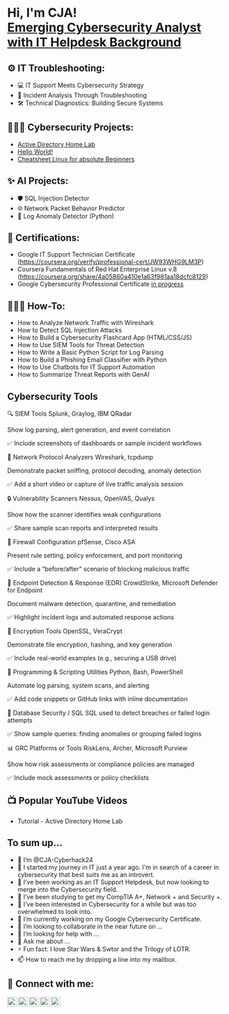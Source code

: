 <h1>Hi, I'm CJA! <br/><a href="https://github.com/CJA-Cyberhack24">Emerging Cybersecurity Analyst with IT Helpdesk Background</a></h1>

<h2> ⚙️ IT Troubleshooting:</h2>

* 💻 IT Support Meets Cybersecurity Strategy
* 🚨 Incident Analysis Through Troubleshooting
* 🛠️ Technical Diagnostics: Building Secure Systems


<h2>👩🏽‍💻 Cybersecurity Projects:</h2>

- [Active Directory Home Lab](https://www.github.com/CJA-Cyberhack24/LABURL)
- [Hello World!](https://github.com/CJA-Cyberhack24/Hello-World-)
- [Cheatsheet Linux for absolute Beginners](https://github.com/CJA-Cyberhack24/Linux-Essential-Introduction/blob/9bd983a630d554a413f4134160924462d43ab182/README.md)

<h2>✨ AI Projects:</h2>

* 🛡️ SQL Injection Detector
* 🌐 Network Packet Behavior Predictor
* 🧠 Log Anomaly Detector (Python)
  
<h2>📜 Certifications:</h2>

- Google IT Support Technician Certificate (https://coursera.org/verify/professional-cert/JW93WHG9LM3P)
- Coursera Fundamentals of Red Hat Enterprise Linux v.8 (https://coursera.org/share/4a05860a410e1a63f981aa18dcfc8129)
- Google Cybersecurity Professional Certificate [in progress](https://github.com/CJA-Cyberhack24/Google-Cybersecurity-Training-Portfolio.git)


<h2> 👩🏽‍🔧 How-To:</h2>

* How to Analyze Network Traffic with Wireshark
* How to Detect SQL Injection Attacks
* How to Build a Cybersecurity Flashcard App (HTML/CSS/JS)
* How to Use SIEM Tools for Threat Detection
* How to Write a Basic Python Script for Log Parsing
* How to Build a Phishing Email Classifier with Python
* How to Use Chatbots for IT Support Automation
* How to Summarize Threat Reports with GenAI


<h2>Cybersecurity Tools</h2>

🔍 SIEM Tools
Splunk, Graylog, IBM QRadar

Show log parsing, alert generation, and event correlation

✅ Include screenshots of dashboards or sample incident workflows

📡 Network Protocol Analyzers
Wireshark, tcpdump

Demonstrate packet sniffing, protocol decoding, anomaly detection

✅ Add a short video or capture of live traffic analysis session

🔒 Vulnerability Scanners
Nessus, OpenVAS, Qualys

Show how the scanner identifies weak configurations

✅ Share sample scan reports and interpreted results

🧱 Firewall Configuration
pfSense, Cisco ASA

Present rule setting, policy enforcement, and port monitoring

✅ Include a “before/after” scenario of blocking malicious traffic

🧠 Endpoint Detection & Response (EDR)
CrowdStrike, Microsoft Defender for Endpoint

Document malware detection, quarantine, and remediation

✅ Highlight incident logs and automated response actions

🔐 Encryption Tools
OpenSSL, VeraCrypt

Demonstrate file encryption, hashing, and key generation

✅ Include real-world examples (e.g., securing a USB drive)

🧮 Programming & Scripting Utilities
Python, Bash, PowerShell

Automate log parsing, system scans, and alerting

✅ Add code snippets or GitHub links with inline documentation

🧾 Database Security / SQL
SQL used to detect breaches or failed login attempts

✅ Show sample queries: finding anomalies or grouping failed logins

📊 GRC Platforms or Tools
RiskLens, Archer, Microsoft Purview

Show how risk assessments or compliance policies are managed

✅ Include mock assessments or policy checklists


<h2>📺 Popular YouTube Videos</h2>

* Tutorial - Active Directory Home Lab 



<h2>To sum up...</h2>

- 👋 I’m @CJA-Cyberhack24
- 🚀 I started my journey in IT just a year ago. I'm in search of a career in cybersecurity that best suits me as an introvert.
- 💞️ I’ve been working as an IT Support Helpdesk, but now looking to merge into the Cybersecurity field. 
- 🌱 I’ve been studying to get my CompTIA A+, Network + and Security +.
- 👀 I’ve been interested in Cybersecurity for a while but was too overwhelmed to look into.
- 🔭 I’m currently working on my Google Cybersecurity Certificate. 
- 👯 I’m looking to collaborate in the near future on ...
- 🤔 I’m looking for help with ...
- 💬 Ask me about ...
- ⚡ Fun fact: I love Star Wars & Swtor and the Trilogy of LOTR.
- 📫 How to reach me by dropping a line into my mailbox.

  
<h2> 🤳 Connect with me:</h2>


[<img align="left" alt="JoshMadakor | YouTube" width="22px" src="https://cdn.jsdelivr.net/npm/simple-icons@v3/icons/youtube.svg" />][youtube]
[<img align="left" alt="JoshMadakor | Twitter" width="22px" src="https://cdn.jsdelivr.net/npm/simple-icons@v3/icons/twitter.svg" />][twitter]
[<img align="left" alt="JoshMadakor | LinkedIn" width="22px" src="https://cdn.jsdelivr.net/npm/simple-icons@v3/icons/linkedin.svg" />][linkedin]
[<img align="left" alt="JoshMadakor | Instagram" width="22px" src="https://cdn.jsdelivr.net/npm/simple-icons@v3/icons/instagram.svg" />][instagram]
[<img align="left" alt="Bluesky" width="22px" src="https://upload.wikimedia.org/wikipedia/commons/7/7a/Bluesky_Logo.svg" />][Bluesky]


[twitter]: https://twitter.com/AvalerionP
[youtube]: https://www.youtube.com/@SAM7167
[instagram]: https://www.instagram.com/cjavalerion/
[linkedin]: https://linkedin.com/in/cjathanase
[Bluesky]: https://bsky.app/profile/athanasecj.bsky.social



<!--
**CJA-Cyberhack24/CJA-Cyberhack24** is a ✨ _special_ ✨ repository because its `README.md` (this file) appears on your GitHub profile.




